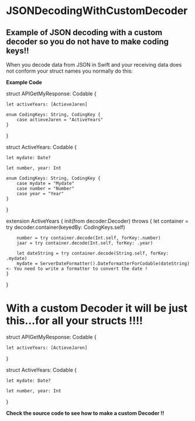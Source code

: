 # JSONDecodingWithCustomDecoder
Example of JSON decoding with a custom decoder so you do not have to make coding keys!!
---------------------------------------------------------------------------------------

When you decode data from JSON in Swift and your receiving data does not conform your struct names you normally do this:


<B>Example Code</B>

struct APIGetMyResponse: Codable {

    let activeYears: [ActieveJaren]

    enum CodingKeys: String, CodingKey {
        case actieveJaren = "ActiveYears" 
    }
}

struct ActiveYears: Codable {

    let mydate: Date?
    
    let number, year: Int

    enum CodingKeys: String, CodingKey {
        case mydate = "Mydate"
        case number = "Number"
        case year = "Year"
    }
}

extension ActiveYears {
    init(from decoder:Decoder) throws {
        let container = try decoder.container(keyedBy: CodingKeys.self)
        
        number = try container.decode(Int.self, forKey:.number)
        jaar = try container.decode(Int.self, forKey: .year)
        
        let dateString = try container.decode(String.self, forKey: .mydate)
        mydate = ServerDateFormatter().DateformatterForCodable(dateString) <- You need to write a formatter to convert the date !
    }
}

# With a custom Decoder it will be just this...for all your structs !!!!

struct APIGetMyResponse: Codable {

    let activeYears: [ActieveJaren]
    
}


struct ActiveYears: Codable {

    let mydate: Date?
    
    let number, year: Int
    
}


<B>Check the source code to see how to make a custom Decoder !!
